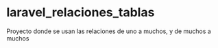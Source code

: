 # laravel_relaciones_tablas
Proyecto donde se usan las relaciones de uno a muchos, y de muchos a muchos
